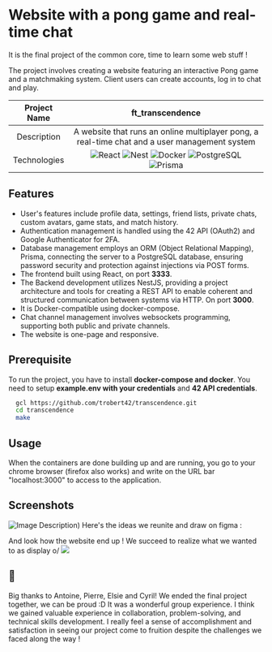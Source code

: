 # Website with a pong game and real-time chat

It is the final project of the common core, time to learn some web stuff !

The project involves creating a website featuring an interactive Pong game and a matchmaking system. Client users can create accounts, log in to chat and play.


|    Project Name    |                                                                       ft_transcendence                                                                      |
| :----------------: | :-------------------------------------------------------------------------------------------------------------------------------------------------: |
|    Description     |       A website that runs an online multiplayer pong, a real-time chat and a user management system                                       |
|    Technologies    |  <img alt="React" src="https://img.shields.io/badge/React-20232a.svg?logo=react&logoColor=%2361DAFB"> <img alt="Nest" src="https://img.shields.io/badge/nestjs-%23E0234E.svg?logo=nestjs&logoColor=white"> <img alt="Docker" src="https://img.shields.io/badge/docker-%230db7ed.svg?logo=docker&logoColor=white"> <img alt="PostgreSQL" src ="https://img.shields.io/badge/PostgreSQL-316192.svg?logo=postgresql&logoColor=white"> <img alt="Prisma" src="https://img.shields.io/badge/Prisma-3982CE?logo=Prisma&logoColor=white"> |

## Features 
- User's features include profile data, settings, friend lists, private chats, custom avatars, game stats, and match history.
- Authentication management is handled using the 42 API (OAuth2) and Google Authenticator for 2FA.
- Database management employs an ORM (Object Relational Mapping), Prisma, connecting the server to a PostgreSQL database, ensuring password security and protection against injections via POST forms.
- The frontend built using React, on port __3333__.
- The Backend development utilizes NestJS, providing a project architecture and tools for creating a REST API to enable coherent and structured communication between systems via HTTP. On port __3000__.
- It is Docker-compatible using docker-compose.
- Chat channel management involves websockets programming, supporting both public and private channels.
- The website is one-page and responsive.


## Prerequisite

To run the project, you have to install __docker-compose and docker__. You need to setup __example.env with your credentials__ and __42 API credentials__.


```bash
  gcl https://github.com/trobert42/transcendence.git
  cd transcendence
  make
```

## Usage

When the containers are done building up and are running, you go to your chrome browser (firefox also works) and write on the URL bar "localhost:3000" to access to the application.

## Screenshots

![Image Description](https://github.com/trobert42/transcendence/blob/main/transcendence.png)) Here's the ideas we reunite and draw on figma :

And look how the website end up ! We succeed to realize what we wanted to as display o/
![](https://github.com/trobert42/transcendence/blob/main/transcendence_clip.gif)

## 💬
Big thanks to Antoine, Pierre, Elsie and Cyril! We ended the final project together, we can be proud :D
It was a wonderful group experience. I think we gained valuable experience in collaboration, problem-solving, and technical skills development. I really feel a sense of accomplishment and satisfaction in seeing our project come to fruition despite the challenges we faced along the way !
